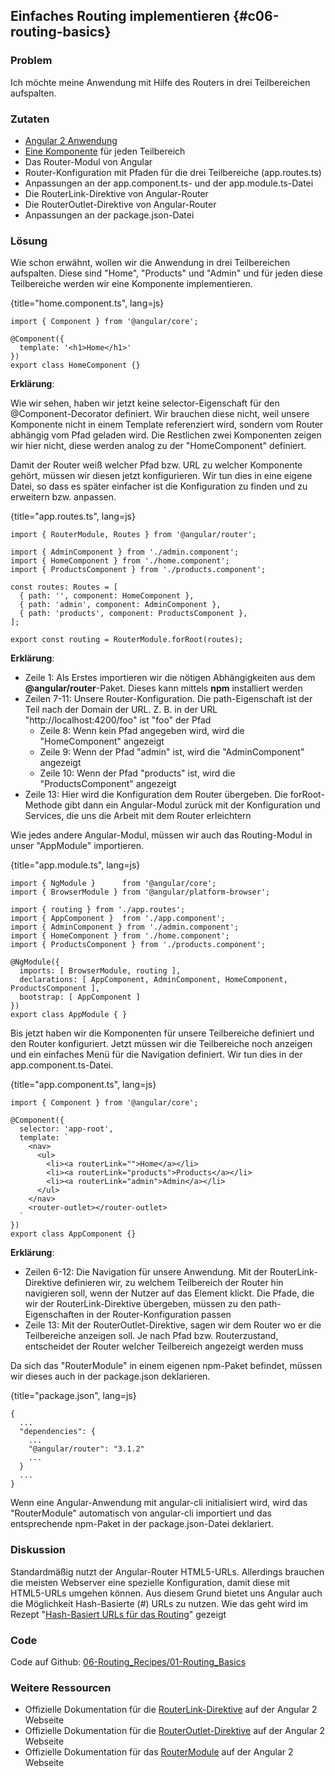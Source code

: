 ## Einfaches Routing implementieren {#c06-routing-basics}

### Problem

Ich möchte meine Anwendung mit Hilfe des Routers in drei Teilbereichen aufspalten.

### Zutaten

* [Angular 2 Anwendung](#c02-angular-app)
* [Eine Komponente](#c02-component-definition) für jeden Teilbereich
* Das Router-Modul von Angular
* Router-Konfiguration mit Pfaden für die drei Teilbereiche (app.routes.ts)
* Anpassungen an der app.component.ts- und der app.module.ts-Datei
* Die RouterLink-Direktive von Angular-Router
* Die RouterOutlet-Direktive von Angular-Router
* Anpassungen an der package.json-Datei

### Lösung

Wie schon erwähnt, wollen wir die Anwendung in drei Teilbereichen aufspalten.
Diese sind "Home", "Products" und "Admin" und für jeden diese Teilbereiche werden wir eine Komponente implementieren.

{title="home.component.ts", lang=js}
```
import { Component } from '@angular/core';

@Component({
  template: '<h1>Home</h1>'
})
export class HomeComponent {}
```

__Erklärung__:

Wie wir sehen, haben wir jetzt keine selector-Eigenschaft für den @Component-Decorator definiert.
Wir brauchen diese nicht, weil unsere Komponente nicht in einem Template referenziert wird, sondern vom Router abhängig vom Pfad geladen wird.
Die Restlichen zwei Komponenten zeigen wir hier nicht, diese werden analog zu der "HomeComponent" definiert.

Damit der Router weiß welcher Pfad bzw. URL zu welcher Komponente gehört, müssen wir diesen jetzt konfigurieren.
Wir tun dies in eine eigene Datei, so dass es später einfacher ist die Konfiguration zu finden und zu erweitern bzw. anpassen.

{title="app.routes.ts", lang=js}
```
import { RouterModule, Routes } from '@angular/router';

import { AdminComponent } from './admin.component';
import { HomeComponent } from './home.component';
import { ProductsComponent } from './products.component';

const routes: Routes = [
  { path: '', component: HomeComponent },
  { path: 'admin', component: AdminComponent },
  { path: 'products', component: ProductsComponent },
];

export const routing = RouterModule.forRoot(routes);
```

__Erklärung__:

* Zeile 1: Als Erstes importieren wir die nötigen Abhängigkeiten aus dem __@angular/router__-Paket. Dieses kann mittels __npm__ installiert werden
* Zeilen 7-11: Unsere Router-Konfiguration. Die path-Eigenschaft ist der Teil nach der Domain der URL. Z. B. in der URL "http://localhost:4200/foo" ist "foo" der Pfad
  * Zeile 8: Wenn kein Pfad angegeben wird, wird die "HomeComponent" angezeigt
  * Zeile 9: Wenn der Pfad "admin" ist, wird die "AdminComponent" angezeigt
  * Zeile 10: Wenn der Pfad "products" ist, wird die "ProductsComponent" angezeigt
* Zeile 13: Hier wird die Konfiguration dem Router übergeben. Die forRoot-Methode gibt dann ein Angular-Modul zurück mit der Konfiguration und Services, die uns die Arbeit mit dem Router erleichtern

Wie jedes andere Angular-Modul, müssen wir auch das Routing-Modul in unser "AppModule" importieren.

{title="app.module.ts", lang=js}
```
import { NgModule }      from '@angular/core';
import { BrowserModule } from '@angular/platform-browser';

import { routing } from './app.routes';
import { AppComponent }  from './app.component';
import { AdminComponent } from './admin.component';
import { HomeComponent } from './home.component';
import { ProductsComponent } from './products.component';

@NgModule({
  imports: [ BrowserModule, routing ],
  declarations: [ AppComponent, AdminComponent, HomeComponent, ProductsComponent ],
  bootstrap: [ AppComponent ]
})
export class AppModule { }
```

Bis jetzt haben wir die Komponenten für unsere Teilbereiche definiert und den Router konfiguriert.
Jetzt müssen wir die Teilbereiche noch anzeigen und ein einfaches Menü für die Navigation definiert.
Wir tun dies in der app.component.ts-Datei.

{title="app.component.ts", lang=js}
```
import { Component } from '@angular/core';

@Component({
  selector: 'app-root',
  template: `
    <nav>
      <ul>
        <li><a routerLink="">Home</a></li>
        <li><a routerLink="products">Products</a></li>
        <li><a routerLink="admin">Admin</a></li>
      </ul>
    </nav>
    <router-outlet></router-outlet>
  `
})
export class AppComponent {}
```

__Erklärung__:

* Zeilen 6-12: Die Navigation für unsere Anwendung. Mit der RouterLink-Direktive definieren wir, zu welchem Teilbereich der Router hin navigieren soll, wenn der Nutzer auf das Element klickt. Die Pfade, die wir der RouterLink-Direktive übergeben, müssen zu den path-Eigenschaften in der Router-Konfiguration passen
* Zeile 13: Mit der RouterOutlet-Direktive, sagen wir dem Router wo er die Teilbereiche anzeigen soll. Je nach Pfad bzw. Routerzustand, entscheidet der Router welcher Teilbereich angezeigt werden muss


Da sich das "RouterModule" in einem eigenen npm-Paket befindet, müssen wir dieses auch in der package.json deklarieren.

{title="package.json", lang=js}
```
{
  ...
  "dependencies": {
    ...
    "@angular/router": "3.1.2"
    ...
  }
  ...
}
```

Wenn eine Angular-Anwendung mit angular-cli initialisiert wird, wird das "RouterModule" automatisch von angular-cli importiert und das entsprechende npm-Paket in der package.json-Datei deklariert.

### Diskussion

Standardmäßig nutzt der Angular-Router HTML5-URLs.
Allerdings brauchen die meisten Webserver eine spezielle Konfiguration, damit diese mit HTML5-URLs umgehen können.
Aus diesem Grund bietet uns Angular auch die Möglichkeit Hash-Basierte (#) URLs zu nutzen.
Wie das geht wird im Rezept "[Hash-Basiert URLs für das Routing](#c06-hash-based-url)" gezeigt

### Code

Code auf Github: [06-Routing\_Recipes/01-Routing\_Basics](https://github.com/jsperts/angular2_kochbuch_code/tree/master/06-Routing_Recipes/01-Routing_Basics)

### Weitere Ressourcen

* Offizielle Dokumentation für die [RouterLink-Direktive](https://angular.io/docs/ts/latest/api/router/index/RouterLink-directive.html) auf der Angular 2 Webseite
* Offizielle Dokumentation für die [RouterOutlet-Direktive](https://angular.io/docs/ts/latest/api/router/index/RouterOutlet-directive.html) auf der Angular 2 Webseite
* Offizielle Dokumentation für das [RouterModule](https://angular.io/docs/ts/latest/api/router/index/RouterModule-class.html) auf der Angular 2 Webseite

